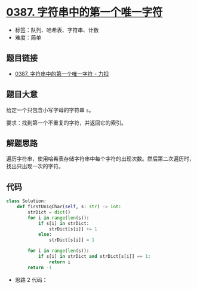 # [0387. 字符串中的第一个唯一字符](https://leetcode.cn/problems/first-unique-character-in-a-string/)

- 标签：队列、哈希表、字符串、计数
- 难度：简单

## 题目链接

- [0387. 字符串中的第一个唯一字符 - 力扣](https://leetcode.cn/problems/first-unique-character-in-a-string/)

## 题目大意

给定一个只包含小写字母的字符串 `s`。

要求：找到第一个不重复的字符，并返回它的索引。

## 解题思路

遍历字符串，使用哈希表存储字符串中每个字符的出现次数。然后第二次遍历时，找出只出现一次的字符。

## 代码

```python
class Solution:
    def firstUniqChar(self, s: str) -> int:
        strDict = dict()
        for i in range(len(s)):
            if s[i] in strDict:
                strDict[s[i]] += 1
            else:
                strDict[s[i]] = 1

        for i in range(len(s)):
            if s[i] in strDict and strDict[s[i]] == 1:
                return i
        return -1
```

- 思路 2 代码：
